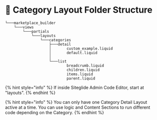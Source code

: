 # 🌳 Category Layout Folder Structure

```
└───marketplace_builder
    └───views
        └───partials
            └───layouts
                └───categories
                    ├───detail
                    │       custom_example.liquid
                    │       default.liquid
                    │
                    └───list
                            breadcrumb.liquid
                            children.liquid
                            items.liquid
                            parent.liquid
```

{% hint style="info" %}
If inside Siteglide Admin Code Editor, start at "layouts".
{% endhint %}

{% hint style="info" %}
You can only have one Category Detail Layout active at a time. You can use logic and Content Sections to run different code depending on the Category.
{% endhint %}
